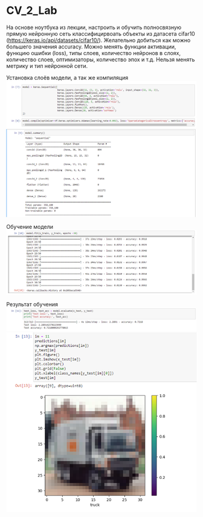 # CV_2_Lab

На основе ноутбука из лекции, настроить и обучить полносвязную прямую нейронную сеть классифицирвоать объекты из датасета cifar10 (https://keras.io/api/datasets/cifar10/). Желательно добиться как можно большего значения accuracy. Можно менять функции активации, функцию ошибки (loss), типы слоев, количество нейронов в слоях, количество слоев, оптимизаторы, количество эпох и т.д. Нельзя менять метрику и тип нейронной сети.

Установка слоёв модели, а так же компиляция
![Image alt](https://github.com/DarkVrat/CV_2_Lab/blob/main/screenshots/Screenshot_1.png)
![Image alt](https://github.com/DarkVrat/CV_2_Lab/blob/main/screenshots/Screenshot_2.png)

Обучение модели
![Image alt](https://github.com/DarkVrat/CV_2_Lab/blob/main/screenshots/Screenshot_3.png)

Результат обучения
![Image alt](https://github.com/DarkVrat/CV_2_Lab/blob/main/screenshots/Screenshot_4.png)
![Image alt](https://github.com/DarkVrat/CV_2_Lab/blob/main/screenshots/Screenshot_5.png)
